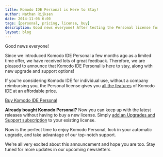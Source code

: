 ```yaml
---
title: Komodo IDE Personal is Here to Stay!
author: Nathan Rijksen
date: 2014-11-06 6:00
tags: [personal, pricing, license, buy]
description: Good news everyone! After testing the Personal license for a few months we&#39;ve come to the conclusion that we would really like to keep it around. The following changes will be made to the license:
layout: blog
---
```


Good news everyone!

Since we introduced Komodo IDE Personal a few months ago as a limited time offer,
we have received lots of great feedback. Therefore, we are pleased to announce
that Komodo IDE Personal is here to stay, along with new upgrade and support
options!

If you're considering Komodo IDE for individual use, without a company
reimbursing you, the Personal license gives you [all the features] of Komodo IDE
at an affordable price.

<div class="centered">
    <a href="http://komodoide.com/pricing" class="button big primary">
        <i class="icon icon-basket"></i>
        Buy Komodo IDE Personal
    </a>
</div>

**Already bought Komodo Personal?** Now you can keep up with the latest releases
without having to buy a new license. Simply [add an Upgrades and Support
subscription][account] to your existing license.

Now is the perfect time to enjoy Komodo Personal, lock in your automatic upgrade,
and take advantage of our top-notch support.

We're all very excited about this announcement and hope you are too. Stay tuned
for more updates in our upcoming newsletters.

   [all the features]: /features
   [account]: https://account.activestate.com/

